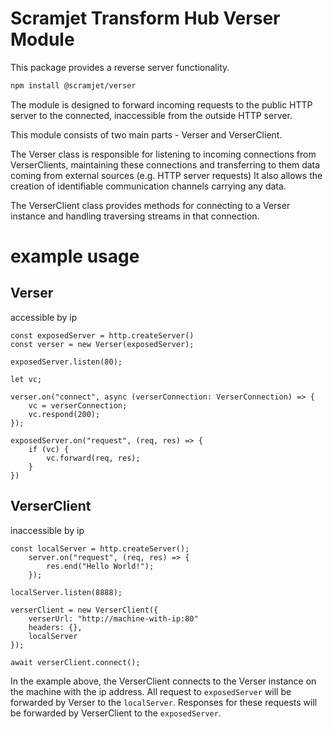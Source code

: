 # Scramjet Transform Hub Verser Module <!-- omit in toc -->

This package provides a reverse server functionality.

```bash
npm install @scramjet/verser
```

The module is designed to forward incoming requests to the public HTTP server to the connected, inaccessible from the outside HTTP server.

This module consists of two main parts - Verser and VerserClient.

The Verser class is responsible for listening to incoming connections from VerserClients, maintaining these connections and transferring to them data coming from external sources (e.g. HTTP server requests)
It also allows the creation of identifiable communication channels carrying any data.

The VerserClient class provides methods for connecting to a Verser instance and handling traversing streams in that connection.

# example usage

## Verser
accessible by ip

```
const exposedServer = http.createServer()
const verser = new Verser(exposedServer);

exposedServer.listen(80);

let vc;

verser.on("connect", async (verserConnection: VerserConnection) => {
    vc = verserConnection;
    vc.respond(200);
});

exposedServer.on("request", (req, res) => {
    if (vc) {
        vc.forward(req, res);
    }
})

```

## VerserClient
inaccessible by ip

```
const localServer = http.createServer();
    server.on("request", (req, res) => {
        res.end("Hello World!");
    });

localServer.listen(8888);

verserClient = new VerserClient({
    verserUrl: "http://machine-with-ip:80"
    headers: {},
    localServer
});

await verserClient.connect();
```

In the example above, the VerserClient connects to the Verser instance on the machine with the ip address.
All request to `exposedServer` will be forwarded by Verser to the `localServer`. Responses for these requests will be forwarded by VerserClient to the `exposedServer`.

